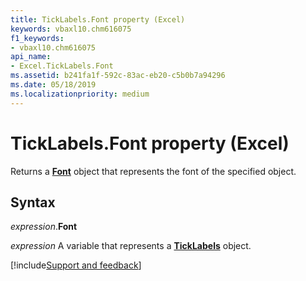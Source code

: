 ```yaml
---
title: TickLabels.Font property (Excel)
keywords: vbaxl10.chm616075
f1_keywords:
- vbaxl10.chm616075
api_name:
- Excel.TickLabels.Font
ms.assetid: b241fa1f-592c-83ac-eb20-c5b0b7a94296
ms.date: 05/18/2019
ms.localizationpriority: medium
---
```



# TickLabels.Font property (Excel)

Returns a **[Font](Excel.Font(object).md)** object that represents the font of the specified object.


## Syntax

_expression_.**Font**

_expression_ A variable that represents a **[TickLabels](Excel.TickLabels(object).md)** object.




[!include[Support and feedback](~/includes/feedback-boilerplate.md)]